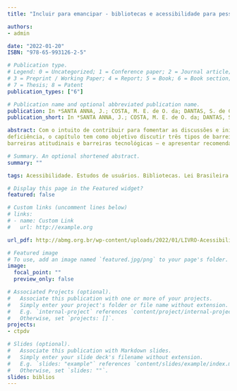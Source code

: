 ```yaml
---
title: "Incluir para emancipar - bibliotecas e acessibilidade para pessoas com deficiência em ambientes informacionais digitais"

authors:
- admin

date: "2022-01-20"
ISBN: "978-65-993126-2-5"

# Publication type.
# Legend: 0 = Uncategorized; 1 = Conference paper; 2 = Journal article;
# 3 = Preprint / Working Paper; 4 = Report; 5 = Book; 6 = Book section;
# 7 = Thesis; 8 = Patent
publication_types: ["6"]

# Publication name and optional abbreviated publication name.
publication: In *SANTA ANNA, J.; COSTA, M. E. de O. da; DANTAS, S. de C. A. (Org.)*
publication_short: In *SANTA ANNA, J.; COSTA, M. E. de O. da; DANTAS, S. de C. A. (Org.)*

abstract: Com o intuito de contribuir para fomentar as discussões e iniciativas que visem a tornar as bibliotecas cada vez mais acessíveis para as pessoas com
deficiência, o capítulo tem como objetivo discutir três tipos de barreiras que ainda permeiam esses espaços – barreiras nas comunicações e na informação,
barreiras atitudinais e barreiras tecnológicas – e apresentar recomendações para que elas sejam eliminadas.

# Summary. An optional shortened abstract.
summary: ""

tags: Acessibilidade. Estudos de usuários. Bibliotecas. Lei Brasileira de Inclusão.

# Display this page in the Featured widget?
featured: false

# Custom links (uncomment lines below)
# links:
# - name: Custom Link
#   url: http://example.org

url_pdf: http://abmg.org.br/wp-content/uploads/2022/01/LIVRO-Acessibilidadem-bibliotecas.pdf

# Featured image
# To use, add an image named `featured.jpg/png` to your page's folder. 
image:
  focal_point: ""
  preview_only: false

# Associated Projects (optional).
#   Associate this publication with one or more of your projects.
#   Simply enter your project's folder or file name without extension.
#   E.g. `internal-project` references `content/project/internal-project/index.md`.
#   Otherwise, set `projects: []`.
projects:
- ctpdv

# Slides (optional).
#   Associate this publication with Markdown slides.
#   Simply enter your slide deck's filename without extension.
#   E.g. `slides: "example"` references `content/slides/example/index.md`.
#   Otherwise, set `slides: ""`.
slides: biblios
---
```

